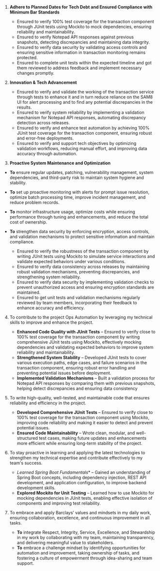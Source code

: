 
1. **Adhere to Planned Dates for Tech Debt and Ensured Compliance with Minimum Bar Standards**  
   - Ensured to verify 100% test coverage for the transaction component through JUnit tests using Mockito to mock dependencies, ensuring reliability and maintainability.  
   - Ensured to verify Notepad API responses against previous snapshots, detecting discrepancies and maintaining data integrity.  
   - Ensured to verify data security by validating access controls and ensuring sensitive information in transaction monitoring remains protected.  
   - Ensured to complete unit tests within the expected timeline and got them reviewed to address feedback and implement necessary changes promptly.
          
2. **Innovation & Tech Advancement**  
   - Ensured to verify and validate the working of the transaction service through tests to enhance it and in turn reduce reliance on the SAM8 UI for alert processing and to find any potential discrepancies in the results.  
   - Ensured to verify system reliability by implementing a validation mechanism for Notepad API responses, automating discrepancy detection across releases.  
   - Ensured to verify and enhance test automation by achieving 100% JUnit test coverage for the transaction component, ensuring robust and error-free deployments.  
   - Ensured to verify and support tech objectives by optimizing validation workflows, reducing manual effort, and improving data accuracy through automation.
 
3. **Proactive System Maintenance and Optimization**
- **To** ensure regular updates, patching, vulnerability management, system dependencies, and third-party risk to maintain system hygiene and stability.
- **To** set up proactive monitoring with alerts for prompt issue resolution, optimize batch processing time, improve incident management, and reduce problem records.
- **To** monitor infrastructure usage, optimize costs while ensuring performance through tuning and enhancements, and reduce the total cost of ownership.
- **To** strengthen data security by enforcing encryption, access controls, and validation mechanisms to protect sensitive information and maintain compliance.

   - Ensured to verify the robustness of the transaction component by writing JUnit tests using Mockito to simulate service interactions and validate expected behaviors under various conditions.  
   - Ensured to verify data consistency across releases by maintaining robust validation mechanisms, preventing discrepancies, and strengthening system reliability.  
   - Ensured to verify data security by implementing validation checks to prevent unauthorized access and ensuring encryption standards are maintained.  
   - Ensured to get unit tests and validation mechanisms regularly reviewed by team members, incorporating their feedback to enhance accuracy and efficiency.

  
4. To contribute to the project Ops Automation by leveraging my technical skills to improve and enhance the project.
   - **Enhanced Code Quality with JUnit Tests** – Ensured to verify close to 100% test coverage for the transaction component by writing comprehensive JUnit tests using Mockito, effectively mocking dependencies and validating expected behaviors to improve system reliability and maintainability.
   - **Strengthened System Stability** – Developed JUnit tests to cover various execution paths, edge cases, and failure scenarios in the transaction component, ensuring robust error handling and preventing potential issues before deployment.
   - **Implemented Validation Mechanisms** – Built a validation process for Notepad API responses by comparing them with previous snapshots, helping detect discrepancies and ensuring data consistency
   
5. To write high-quality, well-tested, and maintainable code that ensures reliability and efficiency in the project.
   - **Developed Comprehensive JUnit Tests** – Ensured to verify close to 100% test coverage for the transaction component using Mockito, improving code reliability and making it easier to detect and prevent potential issues.
   - **Ensured Code Maintainability** – Wrote clean, modular, and well-structured test cases, making future updates and enhancements more efficient while ensuring long-term stability of the project.
     
6.  To stay proactive in learning and applying the latest technologies to strengthen my technical expertise and contribute effectively to my team's success.
    - *Learned Spring Boot Fundamentals** – Gained an understanding of Spring Boot concepts, including dependency injection, REST API development, and application configuration, to improve backend development skills.
    - **Explored Mockito for Unit Testing** – Learned how to use Mockito for mocking dependencies in JUnit tests, enabling effective isolation of components and improving test reliability.
    
7. To embrace and apply Barclays’ values and mindsets in my daily work, ensuring collaboration, excellence, and continuous improvement in all tasks.
   - **To** integrate Respect, Integrity, Service, Excellence, and Stewardship in my work by collaborating with my team, maintaining transparency, and delivering meaningful value to stakeholders.
   - **To** embrace a challenge mindset by identifying opportunities for automation and improvement, taking ownership of tasks, and fostering a culture of empowerment through idea-sharing and team support.
